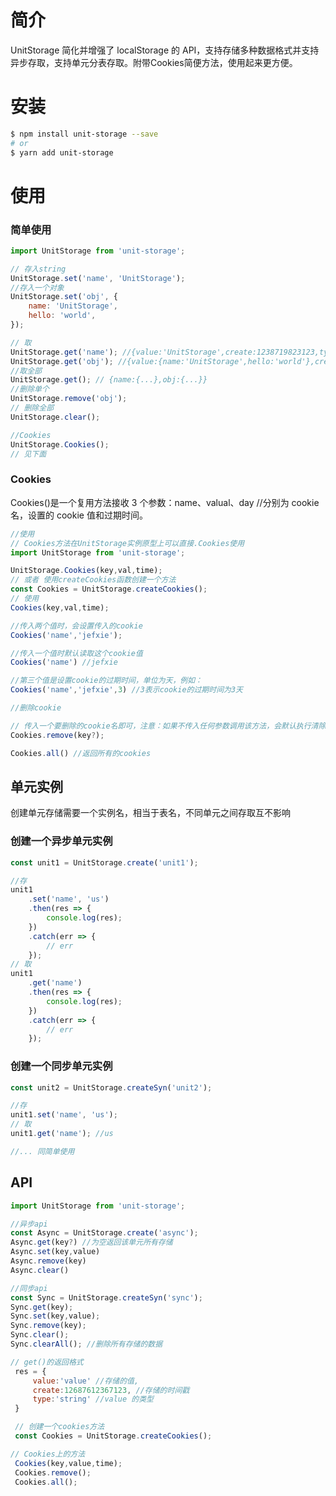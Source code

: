 # 简介

UnitStorage 简化并增强了 localStorage 的 API，支持存储多种数据格式并支持异步存取，支持单元分表存取。附带Cookies简便方法，使用起来更方便。

# 安装

```bash
$ npm install unit-storage --save
# or
$ yarn add unit-storage
```

# 使用

### 简单使用

```javascript
import UnitStorage from 'unit-storage';

// 存入string
UnitStorage.set('name', 'UnitStorage');
//存入一个对象
UnitStorage.set('obj', {
    name: 'UnitStorage',
    hello: 'world',
});

// 取
UnitStorage.get('name'); //{value:'UnitStorage',create:1238719823123,type:'string'}
UnitStorage.get('obj'); //{value:{name:'UnitStorage',hello:'world'},create:1238719823123,type:'object'}
//取全部
UnitStorage.get(); // {name:{...},obj:{...}}
//删除单个
UnitStorage.remove('obj');
// 删除全部
UnitStorage.clear();

//Cookies
UnitStorage.Cookies();
// 见下面
```

### Cookies

Cookies()是一个复用方法接收 3 个参数：name、valual、day //分别为 cookie 名，设置的 cookie 值和过期时间。

```javascript
//使用
// Cookies方法在UnitStorage实例原型上可以直接.Cookies使用
import UnitStorage from 'unit-storage';

UnitStorage.Cookies(key,val,time);
// 或者 使用createCookies函数创建一个方法
const Cookies = UnitStorage.createCookies();
// 使用
Cookies(key,val,time);

//传入两个值时，会设置传入的cookie
Cookies('name','jefxie');

//传入一个值时默认读取这个cookie值
Cookies('name') //jefxie

//第三个值是设置cookie的过期时间，单位为天，例如：
Cookies('name','jefxie',3) //3表示cookie的过期时间为3天

//删除cookie

// 传入一个要删除的cookie名即可，注意：如果不传入任何参数调用该方法，会默认执行清除所有cookie；
Cookies.remove(key?);

Cookies.all() //返回所有的cookies
```

## 单元实例

创建单元存储需要一个实例名，相当于表名，不同单元之间存取互不影响

### 创建一个异步单元实例

```javascript
const unit1 = UnitStorage.create('unit1');

//存
unit1
    .set('name', 'us')
    .then(res => {
        console.log(res);
    })
    .catch(err => {
        // err
    });
// 取
unit1
    .get('name')
    .then(res => {
        console.log(res);
    })
    .catch(err => {
        // err
    });
```

### 创建一个同步单元实例

```javascript
const unit2 = UnitStorage.createSyn('unit2');

//存
unit1.set('name', 'us');
// 取
unit1.get('name'); //us

//... 同简单使用
```

## API

```javascript
import UnitStorage from 'unit-storage';

//异步api
const Async = UnitStorage.create('async');
Async.get(key?) //为空返回该单元所有存储
Async.set(key,value)
Async.remove(key)
Async.clear()

//同步api
const Sync = UnitStorage.createSyn('sync');
Sync.get(key);
Sync.set(key,value);
Sync.remove(key);
Sync.clear();
Sync.clearAll(); //删除所有存储的数据

// get()的返回格式
 res = {
     value:'value' //存储的值,
     create:12687612367123, //存储的时间戳
     type:'string' //value 的类型
 }

 // 创建一个cookies方法
 const Cookies = UnitStorage.createCookies();

// Cookies上的方法
 Cookies(key,value,time);
 Cookies.remove();
 Cookies.all();
```
